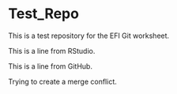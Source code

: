 # Test_Repo
This is a test repository for the EFI Git worksheet. 

This is a line from RStudio.

This is a line from GitHub.

Trying to create a merge conflict.
